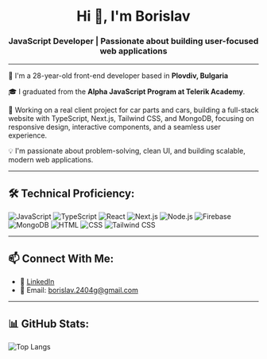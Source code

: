 <h1 align="center">Hi 👋, I'm Borislav</h1>
<h3 align="center">JavaScript Developer | Passionate about building user-focused web applications</h3>

---

📍 I'm a 28-year-old front-end developer based in **Plovdiv, Bulgaria** 

🎓 I graduated from the **Alpha JavaScript Program at Telerik Academy**.

🚀 Working on a real client project for car parts and cars, building a full-stack website with TypeScript, Next.js, Tailwind CSS, and MongoDB, focusing on responsive design, interactive components, and a seamless user experience.

💡 I'm passionate about problem-solving, clean UI, and building scalable, modern web applications.

---

## 🛠️ Technical Proficiency:
![JavaScript](https://img.shields.io/badge/-JavaScript-F7DF1E?style=flat&logo=javascript)
![TypeScript](https://img.shields.io/badge/-TypeScript-3178C6?style=flat&logo=typescript)
![React](https://img.shields.io/badge/-React-61DAFB?style=flat&logo=react)
![Next.js](https://img.shields.io/badge/-Next.js-000000?style=flat&logo=next.js&logoColor=white)
![Node.js](https://img.shields.io/badge/-Node.js-339933?style=flat&logo=node.js)
![Firebase](https://img.shields.io/badge/-Firebase-FFCA28?style=flat&logo=firebase)
![MongoDB](https://img.shields.io/badge/-MongoDB-47A248?style=flat&logo=mongodb)
![HTML](https://img.shields.io/badge/-HTML5-E34F26?style=flat&logo=html5)
![CSS](https://img.shields.io/badge/-CSS3-1572B6?style=flat&logo=css3)
![Tailwind CSS](https://img.shields.io/badge/-Tailwind%20CSS-06B6D4?style=flat&logo=tailwind-css&logoColor=white)



---

## 📫 Connect With Me:

- 🔗 [LinkedIn](https://www.linkedin.com/in/borislav-davidov-3b6013354/)
- 📧 Email: borislav.2404g@gmail.com

---

## 📊 GitHub Stats: 
![Top Langs](https://github-readme-stats.vercel.app/api/top-langs/?username=B-D-2409&layout=compact&theme=tokyonight&hide=JS,JS,Makefile)



